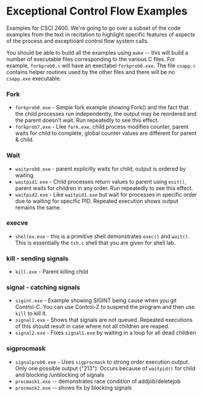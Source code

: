 # Exceptional Control Flow Examples

Examples for CSCI 2400. We're going to go over a subset of the code examples from the text in recitation to highlight specific features of aspects of the process and exceptioanl control flow system calls.

You should be able to build all the examples using `make` -- this will build a number of executable files corresponding to the various C files. For example, `forkprob0.c` will have an exectabel `forkprob0.exe`. The file `csapp.c` contains helper routines used by the other files and there will be no `csapp.exe` executable.

### Fork

* `forkprob0.exe` - Simple fork example showing Fork() and the fact that the child processes run independently, the output may be reordered and the parent doesn't wait. Run repeatedly to see this effect.
* `forkprob7.exe` - Like `fork.exe`, child process modifies counter, parent waits for child to complete, global counter values are different for parent & child.

### Wait

* `waitprob0.exe` - parent explicitly waits for child, output is ordered by waiting
* `waitpid1.exe` - Child processes return values to parent using `exit()`, parent waits for children in any order. Run repeatedly to see this effect.
* `waitpid2.exe` - Like `waitpid1.exe` but wait for processes in specific order due to waiting for specific PID. Repeated execution shows output remains the same.

### execve
* `shellex.exe` - this is a primitive shell demonstrates `exec()` and `wait()`. This is essentially the `tsh.c` shell that you are given for shell lab.

### kill - sending signals
* `kill.exe` - Parent killing child

### signal - catching signals
* `sigint.exe` - Example showing SIGINT being cause when you git Control-C. You can use Control-Z to suspend the program and then use `kill` to kill it.
* `signal1.exe` - Shows that signals are not queued. Repeated executions of this should result in case where not all children are reaped.
* `signal2.exe` - Fixes `signal1.exe` by waiting in a loop for all dead children

### sigprocmask
* `signalprob0.exe` - Uses `sigprocmask` to strong order execution output. Only one possible output ("213"). Occurs because of `waitpid()` for child and blocking /unblocking of signals
* `procmask1.exe` -- demonstrates race condition of addjob/deletejob
* `procmask2.exe` -- shows fix by blocking signals
